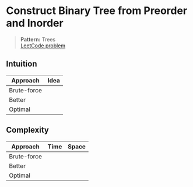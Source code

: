 # Construct Binary Tree from Preorder and Inorder

> **Pattern:** Trees  
> [LeetCode problem](https://leetcode.com/problems/construct-binary-tree-from-preorder-and-inorder/)

## Intuition

| Approach | Idea |
|----------|------|
| Brute-force | |
| Better | |
| Optimal | |

## Complexity

| Approach  | Time | Space |
|-----------|------|-------|
| Brute-force |  |  |
| Better |  |  |
| Optimal |  |  |

